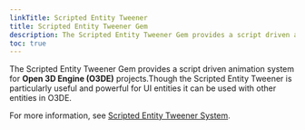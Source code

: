 ```yaml
---
linkTitle: Scripted Entity Tweener
title: Scripted Entity Tweener Gem
description: The Scripted Entity Tweener Gem provides a script driven animation system for Open 3D Engine (O3DE) projects.
toc: true
---
```


The Scripted Entity Tweener Gem provides a script driven animation system for **Open 3D Engine (O3DE)** projects.Though the Scripted Entity Tweener is particularly useful and powerful for UI entities it can be used with other entities in O3DE.

For more information, see [Scripted Entity Tweener System](/docs/user-guide/interactivity/user-interface/animating/tweener-system/).